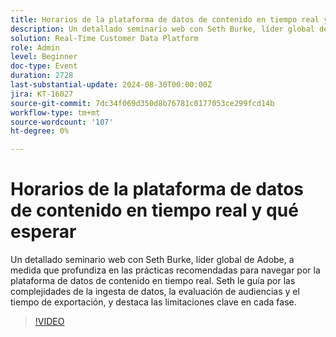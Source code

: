 ```yaml
---
title: Horarios de la plataforma de datos de contenido en tiempo real y qué esperar
description: Un detallado seminario web con Seth Burke, líder global de Adobe, a medida que profundiza en las prácticas recomendadas para navegar por la plataforma de datos de contenido en tiempo real (RTCDP). Seth le guía por las complejidades de la ingesta de datos, la evaluación de audiencias y el tiempo de exportación, y destaca las limitaciones clave en cada fase.
solution: Real-Time Customer Data Platform
role: Admin
level: Beginner
doc-type: Event
duration: 2728
last-substantial-update: 2024-08-30T00:00:00Z
jira: KT-16027
source-git-commit: 7dc34f069d350d8b76781c0177053ce299fcd14b
workflow-type: tm+mt
source-wordcount: '107'
ht-degree: 0%

---
```



# Horarios de la plataforma de datos de contenido en tiempo real y qué esperar

Un detallado seminario web con Seth Burke, líder global de Adobe, a medida que profundiza en las prácticas recomendadas para navegar por la plataforma de datos de contenido en tiempo real. Seth le guía por las complejidades de la ingesta de datos, la evaluación de audiencias y el tiempo de exportación, y destaca las limitaciones clave en cada fase.

>[!VIDEO](https://video.tv.adobe.com/v/3432992/?learn=on)
